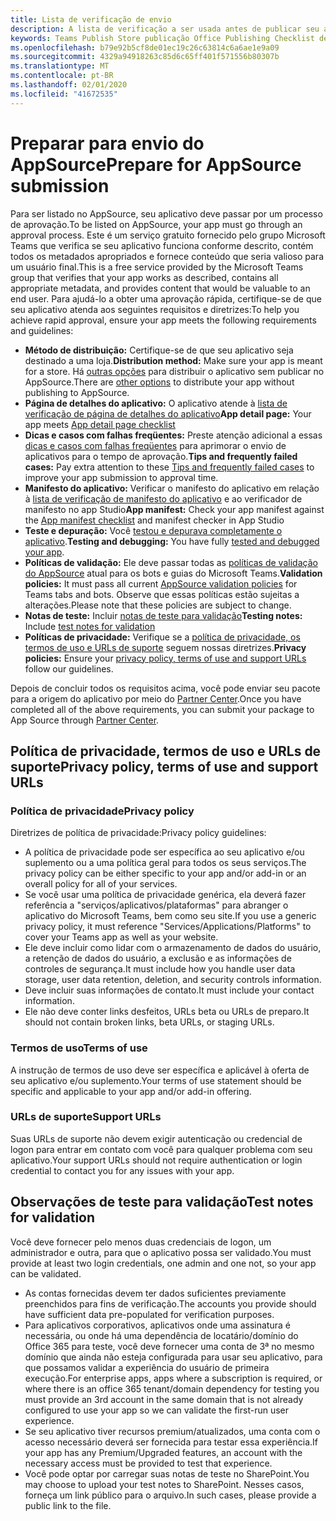 ```yaml
---
title: Lista de verificação de envio
description: A lista de verificação a ser usada antes de publicar seu aplicativo do Microsoft Teams no AppSource
keywords: Teams Publish Store publicação Office Publishing Checklist de envio
ms.openlocfilehash: b79e92b5cf8de01ec19c26c63814c6a6ae1e9a09
ms.sourcegitcommit: 4329a94918263c85d6c65ff401f571556b80307b
ms.translationtype: MT
ms.contentlocale: pt-BR
ms.lasthandoff: 02/01/2020
ms.locfileid: "41672535"
---
```

# <a name="prepare-for-appsource-submission"></a><span data-ttu-id="a78b5-104">Preparar para envio do AppSource</span><span class="sxs-lookup"><span data-stu-id="a78b5-104">Prepare for AppSource submission</span></span>  

<span data-ttu-id="a78b5-105">Para ser listado no AppSource, seu aplicativo deve passar por um processo de aprovação.</span><span class="sxs-lookup"><span data-stu-id="a78b5-105">To be listed on AppSource, your app must go through an approval process.</span></span> <span data-ttu-id="a78b5-106">Este é um serviço gratuito fornecido pelo grupo Microsoft Teams que verifica se seu aplicativo funciona conforme descrito, contém todos os metadados apropriados e fornece conteúdo que seria valioso para um usuário final.</span><span class="sxs-lookup"><span data-stu-id="a78b5-106">This is a free service provided by the Microsoft Teams group that verifies that your app works as described, contains all appropriate metadata, and provides content that would be valuable to an end user.</span></span> <span data-ttu-id="a78b5-107">Para ajudá-lo a obter uma aprovação rápida, certifique-se de que seu aplicativo atenda aos seguintes requisitos e diretrizes:</span><span class="sxs-lookup"><span data-stu-id="a78b5-107">To help you achieve rapid approval, ensure your app meets the following requirements and guidelines:</span></span>

* <span data-ttu-id="a78b5-108">**Método de distribuição:** Certifique-se de que seu aplicativo seja destinado a uma loja.</span><span class="sxs-lookup"><span data-stu-id="a78b5-108">**Distribution method:** Make sure your app is meant for a store.</span></span> <span data-ttu-id="a78b5-109">Há [outras opções](../../overview.md) para distribuir o aplicativo sem publicar no AppSource.</span><span class="sxs-lookup"><span data-stu-id="a78b5-109">There are [other options](../../overview.md) to distribute your app without publishing to AppSource.</span></span>
* <span data-ttu-id="a78b5-110">**Página de detalhes do aplicativo:** O aplicativo atende à [lista de verificação de página de detalhes do aplicativo](detail-page-checklist.md)</span><span class="sxs-lookup"><span data-stu-id="a78b5-110">**App detail page:** Your app meets [App detail page checklist](detail-page-checklist.md)</span></span>
* <span data-ttu-id="a78b5-111">**Dicas e casos com falhas freqüentes:** Preste atenção adicional a essas [dicas e casos com falhas freqüentes](frequently-failed-cases.md) para aprimorar o envio de aplicativos para o tempo de aprovação.</span><span class="sxs-lookup"><span data-stu-id="a78b5-111">**Tips and frequently failed cases:** Pay extra attention to these [Tips and frequently failed cases](frequently-failed-cases.md) to improve your app submission to approval time.</span></span>
* <span data-ttu-id="a78b5-112">**Manifesto do aplicativo:** Verificar o manifesto do aplicativo em relação à [lista de verificação de manifesto do aplicativo](app-manifest-checklist.md) e ao verificador de manifesto no app Studio</span><span class="sxs-lookup"><span data-stu-id="a78b5-112">**App manifest:** Check your app manifest against the [App manifest checklist](app-manifest-checklist.md) and manifest checker in App Studio</span></span>
* <span data-ttu-id="a78b5-113">**Teste e depuração:** Você [testou e depurava completamente o aplicativo](../../../build-and-test/debug.md).</span><span class="sxs-lookup"><span data-stu-id="a78b5-113">**Testing and debugging:** You have fully [tested and debugged your app](../../../build-and-test/debug.md).</span></span>
* <span data-ttu-id="a78b5-114">**Políticas de validação:** Ele deve passar todas as [políticas de validação do AppSource](https://dev.office.com/officestore/docs/validation-policies) atual para os bots e guias do Microsoft Teams.</span><span class="sxs-lookup"><span data-stu-id="a78b5-114">**Validation policies:** It must pass all current [AppSource validation policies](https://dev.office.com/officestore/docs/validation-policies) for Teams tabs and bots.</span></span> <span data-ttu-id="a78b5-115">Observe que essas políticas estão sujeitas a alterações.</span><span class="sxs-lookup"><span data-stu-id="a78b5-115">Please note that these policies are subject to change.</span></span>
* <span data-ttu-id="a78b5-116">**Notas de teste:** Incluir [notas de teste para validação](#test-notes-for-validation)</span><span class="sxs-lookup"><span data-stu-id="a78b5-116">**Testing notes:** Include [test notes for validation](#test-notes-for-validation)</span></span>
* <span data-ttu-id="a78b5-117">**Políticas de privacidade:** Verifique se a [política de privacidade, os termos de uso e URLs de suporte](#privacy-policy-terms-of-use-and-support-urls) seguem nossas diretrizes.</span><span class="sxs-lookup"><span data-stu-id="a78b5-117">**Privacy policies:** Ensure your [privacy policy, terms of use and support URLs](#privacy-policy-terms-of-use-and-support-urls) follow our guidelines.</span></span>

<span data-ttu-id="a78b5-118">Depois de concluir todos os requisitos acima, você pode enviar seu pacote para a origem do aplicativo por meio do [Partner Center](/office/dev/store/use-partner-center-to-submit-to-appsource).</span><span class="sxs-lookup"><span data-stu-id="a78b5-118">Once you have completed all of the above requirements, you can submit your package to App Source through [Partner Center](/office/dev/store/use-partner-center-to-submit-to-appsource).</span></span>

## <a name="privacy-policy-terms-of-use-and-support-urls"></a><span data-ttu-id="a78b5-119">Política de privacidade, termos de uso e URLs de suporte</span><span class="sxs-lookup"><span data-stu-id="a78b5-119">Privacy policy, terms of use and support URLs</span></span>

### <a name="privacy-policy"></a><span data-ttu-id="a78b5-120">Política de privacidade</span><span class="sxs-lookup"><span data-stu-id="a78b5-120">Privacy policy</span></span>

<span data-ttu-id="a78b5-121">Diretrizes de política de privacidade:</span><span class="sxs-lookup"><span data-stu-id="a78b5-121">Privacy policy guidelines:</span></span>
* <span data-ttu-id="a78b5-122">A política de privacidade pode ser específica ao seu aplicativo e/ou suplemento ou a uma política geral para todos os seus serviços.</span><span class="sxs-lookup"><span data-stu-id="a78b5-122">The privacy policy can be either specific to your app and/or add-in or an overall policy for all of your services.</span></span> 
* <span data-ttu-id="a78b5-123">Se você usar uma política de privacidade genérica, ela deverá fazer referência a "serviços/aplicativos/plataformas" para abranger o aplicativo do Microsoft Teams, bem como seu site.</span><span class="sxs-lookup"><span data-stu-id="a78b5-123">If you use a generic privacy policy, it must reference "Services/Applications/Platforms" to cover your Teams app as well as your website.</span></span> 
* <span data-ttu-id="a78b5-124">Ele deve incluir como lidar com o armazenamento de dados do usuário, a retenção de dados do usuário, a exclusão e as informações de controles de segurança.</span><span class="sxs-lookup"><span data-stu-id="a78b5-124">It must include how you handle user data storage, user data retention, deletion, and security controls information.</span></span>
* <span data-ttu-id="a78b5-125">Deve incluir suas informações de contato.</span><span class="sxs-lookup"><span data-stu-id="a78b5-125">It must include your contact information.</span></span>
* <span data-ttu-id="a78b5-126">Ele não deve conter links desfeitos, URLs beta ou URLs de preparo.</span><span class="sxs-lookup"><span data-stu-id="a78b5-126">It should not contain broken links, beta URLs, or staging URLs.</span></span> 


### <a name="terms-of-use"></a><span data-ttu-id="a78b5-127">Termos de uso</span><span class="sxs-lookup"><span data-stu-id="a78b5-127">Terms of use</span></span>

<span data-ttu-id="a78b5-128">A instrução de termos de uso deve ser específica e aplicável à oferta de seu aplicativo e/ou suplemento.</span><span class="sxs-lookup"><span data-stu-id="a78b5-128">Your terms of use statement should be specific and applicable to your app and/or add-in offering.</span></span>

### <a name="support-urls"></a><span data-ttu-id="a78b5-129">URLs de suporte</span><span class="sxs-lookup"><span data-stu-id="a78b5-129">Support URLs</span></span>

<span data-ttu-id="a78b5-130">Suas URLs de suporte não devem exigir autenticação ou credencial de logon para entrar em contato com você para qualquer problema com seu aplicativo.</span><span class="sxs-lookup"><span data-stu-id="a78b5-130">Your support URLs should not require authentication or login credential to contact you for any issues with your app.</span></span>

## <a name="test-notes-for-validation"></a><span data-ttu-id="a78b5-131">Observações de teste para validação</span><span class="sxs-lookup"><span data-stu-id="a78b5-131">Test notes for validation</span></span>

<span data-ttu-id="a78b5-132">Você deve fornecer pelo menos duas credenciais de logon, um administrador e outra, para que o aplicativo possa ser validado.</span><span class="sxs-lookup"><span data-stu-id="a78b5-132">You must provide at least two login credentials, one admin and one not, so your app can be validated.</span></span>

* <span data-ttu-id="a78b5-133">As contas fornecidas devem ter dados suficientes previamente preenchidos para fins de verificação.</span><span class="sxs-lookup"><span data-stu-id="a78b5-133">The accounts you provide should have sufficient data pre-populated for verification purposes.</span></span>
* <span data-ttu-id="a78b5-134">Para aplicativos corporativos, aplicativos onde uma assinatura é necessária, ou onde há uma dependência de locatário/domínio do Office 365 para teste, você deve fornecer uma conta de 3ª no mesmo domínio que ainda não esteja configurada para usar seu aplicativo, para que possamos validar a experiência do usuário de primeira execução.</span><span class="sxs-lookup"><span data-stu-id="a78b5-134">For enterprise apps, apps where a subscription is required, or where there is an office 365 tenant/domain dependency for testing you must provide an 3rd account in the same domain that is not already configured to use your app so we can validate the first-run user experience.</span></span>
* <span data-ttu-id="a78b5-135">Se seu aplicativo tiver recursos premium/atualizados, uma conta com o acesso necessário deverá ser fornecida para testar essa experiência.</span><span class="sxs-lookup"><span data-stu-id="a78b5-135">If your app has any Premium/Upgraded features, an account with the necessary access must be provided to test that experience.</span></span>
* <span data-ttu-id="a78b5-136">Você pode optar por carregar suas notas de teste no SharePoint.</span><span class="sxs-lookup"><span data-stu-id="a78b5-136">You may choose to upload your test notes to SharePoint.</span></span> <span data-ttu-id="a78b5-137">Nesses casos, forneça um link público para o arquivo.</span><span class="sxs-lookup"><span data-stu-id="a78b5-137">In such cases, please provide a public link to the file.</span></span>
